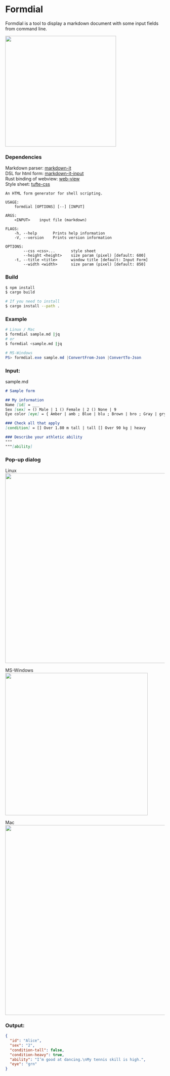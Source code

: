 # Formdial
Formdial is a tool to display a markdown document with some input fields from command line.

<img src="https://user-images.githubusercontent.com/6276021/94700459-73dfc080-0376-11eb-97ec-46683e96a40c.png" width="350px">

### Dependencies
Markdown parser:  [markdown-it](https://github.com/markdown-it/markdown-it)  
DSL for html form:  [markdown-it-input](https://github.com/rajgoel/markdown-it-input)  
Rust binding of webview:  [web-view](https://github.com/Boscop/web-view)  
Style sheet:  [tufte-css](https://github.com/edwardtufte/tufte-css)

```
An HTML form generator for shell scripting.

USAGE:
    formdial [OPTIONS] [--] [INPUT]

ARGS:
    <INPUT>    input file (markdown)

FLAGS:
    -h, --help       Prints help information
    -V, --version    Prints version information

OPTIONS:
        --css <css>...       style sheet
        --height <height>    size param (pixel) [default: 600]
    -t, --title <title>      window title [default: Input Form]
        --width <width>      size param (pixel) [default: 850]
```

### Build
```bash
$ npm install
$ cargo build

# If you need to install
$ cargo install --path .
```

### Example
```bash
# Linux / Mac
$ formdial sample.md |jq
# or
$ formdial <sample.md |jq
```

```powershell
# MS-Windows
PS> formdial.exe sample.md |ConvertFrom-Json |ConvertTo-Json
```

### Input:
sample.md
```markdown
# Sample form

## My information
Name [id] = ___
Sex [sex] = () Male | 1 () Female | 2 () None | 9
Eye color [eye] = { Amber | amb ; Blue | blu ; Brown | bro ; Gray | gry ; Green | grn ; Hazel | haz }

### Check all that apply
[condition] = [] Over 1.80 m tall | tall [] Over 90 kg | heavy

### Describe your athletic ability
"""
"""[ability]
```

### Pop-up dialog

Linux
<img src="https://user-images.githubusercontent.com/6276021/94457458-8bd90800-01ef-11eb-96b1-0f47272d6744.png" width="600px">

MS-Windows
<img src="https://user-images.githubusercontent.com/6276021/94558007-5b9a7380-029a-11eb-8c8c-ac6738bdfdfa.png" width="450px">

Mac
<img src="https://user-images.githubusercontent.com/6276021/94578155-534e3280-02b2-11eb-9bfe-7c8313f32760.png" width="600px">

### Output:
```json
{
  "id": "Alice",
  "sex": "2",
  "condition-tall": false,
  "condition-heavy": true,
  "ability": "I’m good at dancing.\nMy tennis skill is high.",
  "eye": "grn"
}
```
